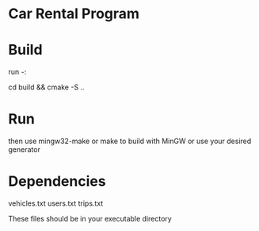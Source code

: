 # Car Rental Program

# Build
run -:

cd build &&
cmake -S ..

# Run
then use mingw32-make or make to build with MinGW or use your desired generator


# Dependencies
vehicles.txt
users.txt
trips.txt

These files should be in your executable directory
